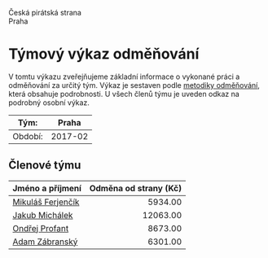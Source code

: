Česká pirátská strana  
Praha

Týmový výkaz odměňování
===========================

V tomtu výkazu zveřejňujeme základní informace o vykonané práci a odměňování
za určitý tým. Výkaz je sestaven podle [metodiky odměňování][metodika],
která obsahuje podrobnosti. U všech členů týmu je uveden odkaz na podrobný osobní výkaz.

Tým:                     | Praha
-----------------------  | --------------------
Období:                  | 2017-02

Členové týmu
--------------

| Jméno a příjmení                        |   Odměna od strany (Kč) |
|:----------------------------------------|------------------------:|
| [Mikuláš Ferjenčík](mikulas-ferjencik/) |                 5934.00 |
| [Jakub Michálek](jakub-michalek/)       |                12063.00 |
| [Ondřej Profant](ondrej-profant/)       |                 8673.00 |
| [Adam Zábranský](adam-zabransky/)       |                 6301.00 |


[metodika]: https://redmine.pirati.cz/projects/po/wiki/Odmenovani
